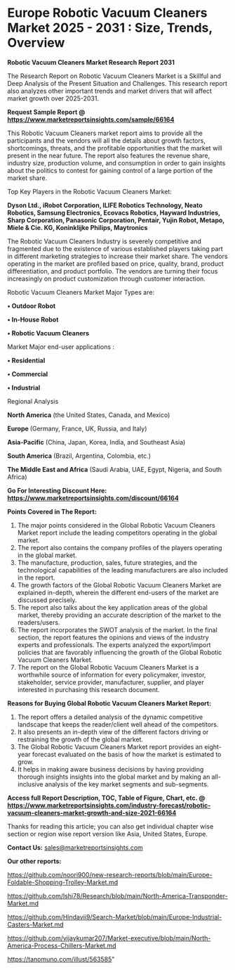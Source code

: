 # Europe Robotic Vacuum Cleaners Market 2025 - 2031 : Size, Trends, Overview

<strong>Robotic Vacuum Cleaners Market Research Report 2031</strong>

The Research Report on Robotic Vacuum Cleaners Market is a Skillful and Deep Analysis of the Present Situation and Challenges. This research report also analyzes other important trends and market drivers that will affect market growth over 2025-2031.

<strong>Request Sample Report @ <a href=https://www.marketreportsinsights.com/sample/66164>https://www.marketreportsinsights.com/sample/66164</a></strong>

This Robotic Vacuum Cleaners market report aims to provide all the participants and the vendors will all the details about growth factors, shortcomings, threats, and the profitable opportunities that the market will present in the near future. The report also features the revenue share, industry size, production volume, and consumption in order to gain insights about the politics to contest for gaining control of a large portion of the market share.

Top Key Players in the Robotic Vacuum Cleaners Market:

<strong>Dyson Ltd., iRobot Corporation, ILIFE Robotics Technology, Neato Robotics, Samsung Electronics, Ecovacs Robotics, Hayward Industries, Sharp Corporation, Panasonic Corporation, Pentair, Yujin Robot, Metapo, Miele & Cie. KG, Koninklijke Philips, Maytronics</strong>

The Robotic Vacuum Cleaners Industry is severely competitive and fragmented due to the existence of various established players taking part in different marketing strategies to increase their market share. The vendors operating in the market are profiled based on price, quality, brand, product differentiation, and product portfolio. The vendors are turning their focus increasingly on product customization through customer interaction.

Robotic Vacuum Cleaners Market Major Types are:

<strong>• Outdoor Robot

• In-House Robot

• Robotic Vacuum Cleaners</strong>

Market Major end-user applications :

<strong>• Residential

• Commercial

• Industrial</strong>

Regional Analysis

</u><strong><b>North America</b></strong> (the United States, Canada, and Mexico)

<strong><b>Europe </b></strong>(Germany, France, UK, Russia, and Italy)

<strong><b>Asia-Pacific</b></strong> (China, Japan, Korea, India, and Southeast Asia)

<strong><b>South America</b></strong> (Brazil, Argentina, Colombia, etc.)

<strong><b>The Middle East and Africa</b></strong> (Saudi Arabia, UAE, Egypt, Nigeria, and South Africa)

<strong>Go For Interesting Discount Here: <a href=https://www.marketreportsinsights.com/discount/66164>https://www.marketreportsinsights.com/discount/66164</a></strong>

<strong>Points Covered in The Report:</strong>
<ol>
  <li>The major points considered in the Global Robotic Vacuum Cleaners Market report include the leading competitors operating in the global market.</li>
  <li>The report also contains the company profiles of the players operating in the global market.</li>
  <li>The manufacture, production, sales, future strategies, and the technological capabilities of the leading manufacturers are also included in the report.</li>
  <li>The growth factors of the Global Robotic Vacuum Cleaners Market are explained in-depth, wherein the different end-users of the market are discussed precisely.</li>
  <li>The report also talks about the key application areas of the global market, thereby providing an accurate description of the market to the readers/users.</li>
  <li>The report incorporates the SWOT analysis of the market. In the final section, the report features the opinions and views of the industry experts and professionals. The experts analyzed the export/import policies that are favorably influencing the growth of the Global Robotic Vacuum Cleaners Market.</li>
  <li>The report on the Global Robotic Vacuum Cleaners Market is a worthwhile source of information for every policymaker, investor, stakeholder, service provider, manufacturer, supplier, and player interested in purchasing this research document.</li>
</ol>
<strong>Reasons for Buying Global Robotic Vacuum Cleaners Market Report:</strong>

<ol>
  <li>The report offers a detailed analysis of the dynamic competitive landscape that keeps the reader/client well ahead of the competitors.</li>
  <li>It also presents an in-depth view of the different factors driving or restraining the growth of the global market.</li>
  <li>The Global Robotic Vacuum Cleaners Market report provides an eight-year forecast evaluated on the basis of how the market is estimated to grow.</li>
  <li>It helps in making aware business decisions by having providing thorough insights insights into the global market and by making an all-inclusive analysis of the key market segments and sub-segments.</li>
</ol>
<strong>Access full Report Description, TOC, Table of Figure, Chart, etc. @ <a href=https://www.marketreportsinsights.com/industry-forecast/robotic-vacuum-cleaners-market-growth-and-size-2021-66164>https://www.marketreportsinsights.com/industry-forecast/robotic-vacuum-cleaners-market-growth-and-size-2021-66164</a></strong>


Thanks for reading this article; you can also get individual chapter wise section or region wise report version like Asia, United States, Europe.

<strong>Contact Us:</strong>
sales@marketreportsinsights.com

<strong>Our other reports:</strong>

<a href=https://github.com/noori900/new-research-reports/blob/main/Europe-Foldable-Shopping-Trolley-Market.md>https://github.com/noori900/new-research-reports/blob/main/Europe-Foldable-Shopping-Trolley-Market.md</a>

<a href=https://github.com/Ishi78/Research/blob/main/North-America-Transponder-Market.md>https://github.com/Ishi78/Research/blob/main/North-America-Transponder-Market.md</a>

<a href=https://github.com/Hindavii9/Search-Market/blob/main/Europe-Industrial-Casters-Market.md>https://github.com/Hindavii9/Search-Market/blob/main/Europe-Industrial-Casters-Market.md</a>

<a href=https://github.com/vijaykumar207/Market-executive/blob/main/North-America-Process-Chillers-Market.md>https://github.com/vijaykumar207/Market-executive/blob/main/North-America-Process-Chillers-Market.md</a>

<a href=https://tanomuno.com/illust/563585>https://tanomuno.com/illust/563585</a>"
